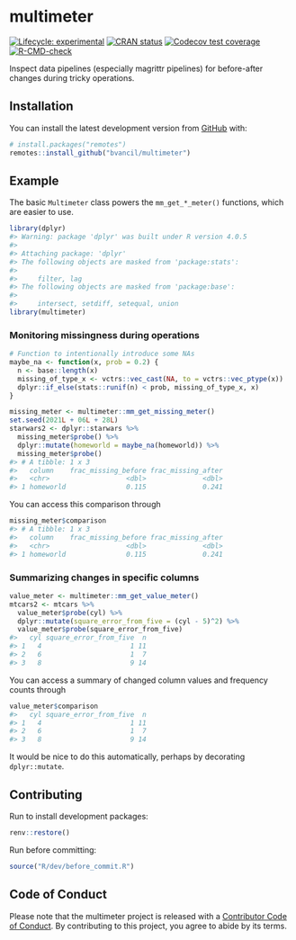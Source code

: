 
<!-- README.md is generated from README.Rmd. Please edit that file -->

# multimeter

<!-- badges: start -->

[![Lifecycle:
experimental](https://img.shields.io/badge/lifecycle-experimental-orange.svg)](https://lifecycle.r-lib.org/articles/stages.html#experimental)
[![CRAN
status](https://www.r-pkg.org/badges/version/multimeter)](https://CRAN.R-project.org/package=multimeter)
[![Codecov test
coverage](https://codecov.io/gh/bvancil/multimeter/branch/main/graph/badge.svg)](https://codecov.io/gh/bvancil/multimeter?branch=main)
[![R-CMD-check](https://github.com/bvancil/multimeter/workflows/R-CMD-check/badge.svg)](https://github.com/bvancil/multimeter/actions)
<!-- badges: end -->

Inspect data pipelines (especially magrittr pipelines) for before-after
changes during tricky operations.

## Installation

You can install the latest development version from
[GitHub](https://github.com/) with:

``` r
# install.packages("remotes")
remotes::install_github("bvancil/multimeter")
```

## Example

The basic `Multimeter` class powers the `mm_get_*_meter()` functions,
which are easier to use.

``` r
library(dplyr)
#> Warning: package 'dplyr' was built under R version 4.0.5
#> 
#> Attaching package: 'dplyr'
#> The following objects are masked from 'package:stats':
#> 
#>     filter, lag
#> The following objects are masked from 'package:base':
#> 
#>     intersect, setdiff, setequal, union
library(multimeter)
```

### Monitoring missingness during operations

``` r
# Function to intentionally introduce some NAs
maybe_na <- function(x, prob = 0.2) {
  n <- base::length(x)
  missing_of_type_x <- vctrs::vec_cast(NA, to = vctrs::vec_ptype(x))
  dplyr::if_else(stats::runif(n) < prob, missing_of_type_x, x)
}

missing_meter <- multimeter::mm_get_missing_meter()
set.seed(2021L + 06L + 28L)
starwars2 <- dplyr::starwars %>%
  missing_meter$probe() %>% 
  dplyr::mutate(homeworld = maybe_na(homeworld)) %>% 
  missing_meter$probe()
#> # A tibble: 1 x 3
#>   column    frac_missing_before frac_missing_after
#>   <chr>                   <dbl>              <dbl>
#> 1 homeworld               0.115              0.241
```

You can access this comparison through

``` r
missing_meter$comparison
#> # A tibble: 1 x 3
#>   column    frac_missing_before frac_missing_after
#>   <chr>                   <dbl>              <dbl>
#> 1 homeworld               0.115              0.241
```

### Summarizing changes in specific columns

``` r
value_meter <- multimeter::mm_get_value_meter()
mtcars2 <- mtcars %>%
  value_meter$probe(cyl) %>%
  dplyr::mutate(square_error_from_five = (cyl - 5)^2) %>%
  value_meter$probe(square_error_from_five)
#>   cyl square_error_from_five  n
#> 1   4                      1 11
#> 2   6                      1  7
#> 3   8                      9 14
```

You can access a summary of changed column values and frequency counts
through

``` r
value_meter$comparison
#>   cyl square_error_from_five  n
#> 1   4                      1 11
#> 2   6                      1  7
#> 3   8                      9 14
```

It would be nice to do this automatically, perhaps by decorating
`dplyr::mutate`.

## Contributing

Run to install development packages:

``` r
renv::restore()
```

Run before committing:

``` r
source("R/dev/before_commit.R")
```

## Code of Conduct

Please note that the multimeter project is released with a [Contributor
Code of
Conduct](https://contributor-covenant.org/version/2/0/CODE_OF_CONDUCT.html).
By contributing to this project, you agree to abide by its terms.
